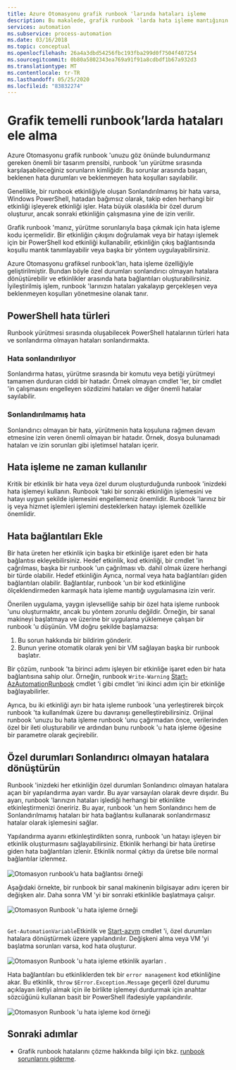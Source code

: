 ```yaml
---
title: Azure Otomasyonu grafik runbook 'larında hataları işleme
description: Bu makalede, grafik runbook 'larda hata işleme mantığının nasıl uygulanacağı açıklanır.
services: automation
ms.subservice: process-automation
ms.date: 03/16/2018
ms.topic: conceptual
ms.openlocfilehash: 26a4a3dbd54256fbc193fba299d0f7504f407254
ms.sourcegitcommit: 0b80a5802343ea769a91f91a8cdbdf1b67a932d3
ms.translationtype: MT
ms.contentlocale: tr-TR
ms.lasthandoff: 05/25/2020
ms.locfileid: "83832274"
---
```

# <a name="handle-errors-in-graphical-runbooks"></a>Grafik temelli runbook’larda hataları ele alma

Azure Otomasyonu grafik runbook 'unuzu göz önünde bulundurmanız gereken önemli bir tasarım prensibi, runbook 'un yürütme sırasında karşılaşabileceğiniz sorunların kimliğidir. Bu sorunlar arasında başarı, beklenen hata durumları ve beklenmeyen hata koşulları sayılabilir.

Genellikle, bir runbook etkinliğiyle oluşan Sonlandırılmamış bir hata varsa, Windows PowerShell, hatadan bağımsız olarak, takip eden herhangi bir etkinliği işleyerek etkinliği işler. Hata büyük olasılıkla bir özel durum oluşturur, ancak sonraki etkinliğin çalışmasına yine de izin verilir.

Grafik runbook 'manız, yürütme sorunlarıyla başa çıkmak için hata işleme kodu içermelidir. Bir etkinliğin çıkışını doğrulamak veya bir hatayı işlemek için bir PowerShell kod etkinliği kullanabilir, etkinliğin çıkış bağlantısında koşullu mantık tanımlayabilir veya başka bir yöntem uygulayabilirsiniz.

Azure Otomasyonu grafiksel runbook’ları, hata işleme özelliğiyle geliştirilmiştir. Bundan böyle özel durumları sonlandırıcı olmayan hatalara dönüştürebilir ve etkinlikler arasında hata bağlantıları oluşturabilirsiniz. İyileştirilmiş işlem, runbook 'larınızın hataları yakalayıp gerçekleşen veya beklenmeyen koşulları yönetmesine olanak tanır. 

## <a name="powershell-error-types"></a>PowerShell hata türleri

Runbook yürütmesi sırasında oluşabilecek PowerShell hatalarının türleri hata ve sonlandırma olmayan hataları sonlandırmakta.
 
### <a name="terminating-error"></a>Hata sonlandırılıyor

Sonlandırma hatası, yürütme sırasında bir komutu veya betiği yürütmeyi tamamen durduran ciddi bir hatadır. Örnek olmayan cmdlet 'ler, bir cmdlet 'in çalışmasını engelleyen sözdizimi hataları ve diğer önemli hatalar sayılabilir.

### <a name="non-terminating-error"></a>Sonlandırılmamış hata

Sonlandırıcı olmayan bir hata, yürütmenin hata koşuluna rağmen devam etmesine izin veren önemli olmayan bir hatadır. Örnek, dosya bulunamadı hataları ve izin sorunları gibi işletimsel hataları içerir.

## <a name="when-to-use-error-handling"></a>Hata işleme ne zaman kullanılır

Kritik bir etkinlik bir hata veya özel durum oluşturduğunda runbook 'inizdeki hata işlemeyi kullanın. Runbook 'taki bir sonraki etkinliğin işlemesini ve hatayı uygun şekilde işlemesini engellemeniz önemlidir. Runbook 'larınız bir iş veya hizmet işlemleri işlemini desteklerken hatayı işlemek özellikle önemlidir.

## <a name="add-error-links"></a>Hata bağlantıları Ekle

Bir hata üreten her etkinlik için başka bir etkinliğe işaret eden bir hata bağlantısı ekleyebilirsiniz. Hedef etkinlik, kod etkinliği, bir cmdlet 'in çağrılması, başka bir runbook 'un çağrılması vb. dahil olmak üzere herhangi bir türde olabilir. Hedef etkinliğin Ayrıca, normal veya hata bağlantıları giden bağlantıları olabilir. Bağlantılar, runbook 'un bir kod etkinliğine ölçeklendirmeden karmaşık hata işleme mantığı uygulamasına izin verir.

Önerilen uygulama, yaygın işlevselliğe sahip bir özel hata işleme runbook 'unu oluşturmaktır, ancak bu yöntem zorunlu değildir. Örneğin, bir sanal makineyi başlatmaya ve üzerine bir uygulama yüklemeye çalışan bir runbook 'u düşünün. VM doğru şekilde başlamazsa:

1. Bu sorun hakkında bir bildirim gönderir.
2. Bunun yerine otomatik olarak yeni bir VM sağlayan başka bir runbook başlatır.

Bir çözüm, runbook 'ta birinci adımı işleyen bir etkinliğe işaret eden bir hata bağlantısına sahip olur. Örneğin, runbook `Write-Warning` [Start-AzAutomationRunbook](https://docs.microsoft.com/powershell/module/az.automation/start-azautomationrunbook?view=azps-3.5.0) cmdlet 'i gibi cmdlet 'ini ikinci adım için bir etkinliğe bağlayabilirler.

Ayrıca, bu iki etkinliği ayrı bir hata işleme runbook 'una yerleştirerek birçok runbook 'ta kullanılmak üzere bu davranışı genelleştirebilirsiniz. Orijinal runbook 'unuzu bu hata işleme runbook 'unu çağırmadan önce, verilerinden özel bir ileti oluşturabilir ve ardından bunu runbook 'u hata işleme öğesine bir parametre olarak geçirebilir.

## <a name="turn-exceptions-into-non-terminating-errors"></a>Özel durumları Sonlandırıcı olmayan hatalara dönüştürün

Runbook 'inizdeki her etkinliğin özel durumları Sonlandırıcı olmayan hatalara açan bir yapılandırma ayarı vardır. Bu ayar varsayılan olarak devre dışıdır. Bu ayarı, runbook 'larınızın hataları işlediği herhangi bir etkinlikte etkinleştirmenizi öneririz. Bu ayar, runbook 'un hem Sonlandırıcı hem de Sonlandırılmamış hataları bir hata bağlantısı kullanarak sonlandırmasız hatalar olarak işlemesini sağlar.  

Yapılandırma ayarını etkinleştirdikten sonra, runbook 'un hatayı işleyen bir etkinlik oluşturmasını sağlayabilirsiniz. Etkinlik herhangi bir hata üretirse giden hata bağlantıları izlenir. Etkinlik normal çıktıyı da üretse bile normal bağlantılar izlenmez.<br><br> ![Otomasyon runbook’u hata bağlantısı örneği](media/automation-runbook-graphical-error-handling/error-link-example.png)

Aşağıdaki örnekte, bir runbook bir sanal makinenin bilgisayar adını içeren bir değişken alır. Daha sonra VM 'yi bir sonraki etkinlikle başlatmaya çalışır.<br><br> ![Otomasyon Runbook 'u hata işleme örneği](media/automation-runbook-graphical-error-handling/runbook-example-error-handling.png)<br><br>      

`Get-AutomationVariable`Etkinlik ve [Start-azvm](https://docs.microsoft.com/powershell/module/Az.Compute/Start-AzVM?view=azps-3.5.0) cmdlet 'i, özel durumları hatalara dönüştürmek üzere yapılandırılır. Değişkeni alma veya VM 'yi başlatma sorunları varsa, kod hata oluşturur.<br><br> ![Otomasyon Runbook 'u hata işleme etkinlik ayarları ](media/automation-runbook-graphical-error-handling/activity-blade-convertexception-option.png) .

Hata bağlantıları bu etkinliklerden tek bir `error management` kod etkinliğine akar. Bu etkinlik, `throw` `$Error.Exception.Message` geçerli özel durumu açıklayan iletiyi almak için ile birlikte işlemeyi durdurmak için anahtar sözcüğünü kullanan basit bir PowerShell ifadesiyle yapılandırılır.<br><br> ![Otomasyon Runbook 'u hata işleme kod örneği](media/automation-runbook-graphical-error-handling/runbook-example-error-handling-code.png)

## <a name="next-steps"></a>Sonraki adımlar

* Grafik runbook hatalarını çözme hakkında bilgi için bkz. [runbook sorunlarını giderme](troubleshoot/runbooks.md).
